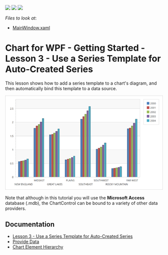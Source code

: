<!-- default badges list -->
![](https://img.shields.io/endpoint?url=https://codecentral.devexpress.com/api/v1/VersionRange/128568343/22.2.2%2B)
[![](https://img.shields.io/badge/Open_in_DevExpress_Support_Center-FF7200?style=flat-square&logo=DevExpress&logoColor=white)](https://supportcenter.devexpress.com/ticket/details/E3159)
[![](https://img.shields.io/badge/📖_How_to_use_DevExpress_Examples-e9f6fc?style=flat-square)](https://docs.devexpress.com/GeneralInformation/403183)
<!-- default badges end -->
<!-- default file list -->
*Files to look at*:

* [MainWindow.xaml](./CS/Charts_Lesson4/MainWindow.xaml)
<!-- default file list end -->
# Chart for WPF - Getting Started - Lesson 3 - Use a Series Template for Auto-Created Series

This lesson shows how to add a series template to a chart's diagram, and then automatically bind this template to a data source.

![](Images/resulting-chart.png)

Note that although in this tutorial you will use the **Microsoft Access** database (.mdb), the ChartControl can be bound to a variety of other data providers.

## Documentation

* [Lesson 3 - Use a Series Template for Auto-Created Series](https://docs.devexpress.com/WPF/9758/controls-and-libraries/charts-suite/chart-control/getting-started/lesson-3-use-a-series-template-for-auto-created-series)
* [Provide Data](https://docs.devexpress.com/WPF/6854/controls-and-libraries/charts-suite/chart-control/provide-data/provide-data)
* [Chart Element Hierarchy](https://docs.devexpress.com/WPF/6330/controls-and-libraries/charts-suite/chart-control/getting-started/chart-element-hierarchy)
